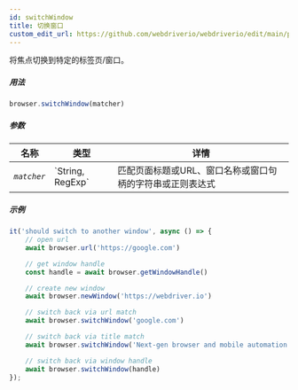```yaml
---
id: switchWindow
title: 切换窗口
custom_edit_url: https://github.com/webdriverio/webdriverio/edit/main/packages/webdriverio/src/commands/browser/switchWindow.ts
---
```


将焦点切换到特定的标签页/窗口。

##### 用法

```js
browser.switchWindow(matcher)
```

##### 参数

<table>
  <thead>
    <tr>
      <th>名称</th><th>类型</th><th>详情</th>
    </tr>
  </thead>
  <tbody>
    <tr>
      <td><code><var>matcher</var></code></td>
      <td>`String, RegExp`</td>
      <td>匹配页面标题或URL、窗口名称或窗口句柄的字符串或正则表达式</td>
    </tr>
  </tbody>
</table>

##### 示例

```js title="switchWindow.js"
it('should switch to another window', async () => {
    // open url
    await browser.url('https://google.com')

    // get window handle
    const handle = await browser.getWindowHandle()

    // create new window
    await browser.newWindow('https://webdriver.io')

    // switch back via url match
    await browser.switchWindow('google.com')

    // switch back via title match
    await browser.switchWindow('Next-gen browser and mobile automation test framework for Node.js')

    // switch back via window handle
    await browser.switchWindow(handle)
});
```